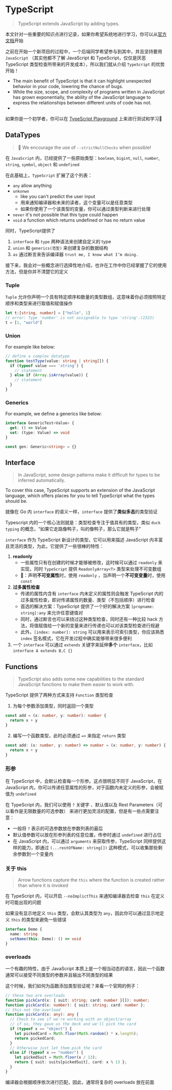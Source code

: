 # TypeScript

> TypeScript extends JavaScript by adding types.

本文针对一些重要的知识点进行记录，如果你希望系统地进行学习，你可以从[官方文档](https://www.typescriptlang.org/)开始

之前在开始一个新项目的过程中，一个后端同学希望参与到其中，并且坚持要用 `JavaScript` （其实他都不了解 JavaScript 和 TypeScript，仅仅是厌恶 TypeScript 类型检查所带来的开发成本），所以我们就从介绍 `TypeScript` 的优势开始！

- The main benefit of TypeScript is that it can highlight unexpected behavior in your code, lowering the chance of bugs.
- While the size, scope, and complexity of programs written in JavaScript has grown exponentially, the ability of the JavaScript language to express the relationships between different units of code has not.
- 

如果你是一个初学者，你可以在 [TypeScript Playground](https://www.typescriptlang.org/play/) 上来进行测试和学习🥕



## DataTypes

> 🌼 We encourage the use of `--strictNullChecks` when possible!

在 `JavaScript` 内，已经提供了一些原始类型：`boolean`, `bigint`, `null`, `number`, `string`, `symbol`, `object` 和 `undefined`

在此基础上，`TypeScript` 扩展了这个列表：

- `any` allow anything
- `unkonwn` 
  - like you can't predict the user input
  - 用来通知编译器和未来的读者，这个变量可以是任意类型
  - 如果你使用了一个该类型的变量，你可以通过类型判断来进行处理
- `never` it's not possible that this type could happen
- `void` a function which returns undefined or has no return value

同时，TypeScript提供了

1. `interface` 和 `type` 两种语法来创建自定义的 type
2. `union` 和 `generics(范型)` 来创建复杂的数据结构
3. `as` 通过断言来告诉编译器 `trust me, I know what I’m doing.`

接下来，我会对一些概念进行选择性地介绍，也许在工作中你已经掌握了它的使用方法，但是你并不清楚它的定义

### Tuple

`Tuple` 允许你声明一个具有特定顺序和数量的类型数组，这意味着你必须按照特定顺序和类型来进行取值和赋值操作

```typescript
let t:[string, number] = ["hello", 1]
// error: Type 'number' is not assignable to type 'string'.(2322)
t = [1, "world"]
```



### Union

For example like below:

```typescript
// define a complex datatype
function testType(value: string | string[]) {
  if (typeof value === 'string') {
    // statement
  } else if (Array.isArray(value)) {
    // statement
  }
}
```



### Generics

For example, we define a generics like below:

```typescript
interface GenericTest<Value> {
  get: () => Value
  set: (type: Value) => void
}

const gen: Generic<string> = {}
```





## Interface

> In JavaScript, some design patterns make it difficult for types to be inferred automatically. 

To cover this case, TypeScript supports an extension of the JavaScript language, which offers places for you to tell TypeScript what the types should be.

就像在 Go 内 `interface` 的语义一样，`interface` 提供了**类似多态**的类型验证

Typescript 内的一个核心法则就是：类型检查专注于值具有的类型，类似 `duck typing` 的概念，“如果它走路像鸭子，叫的像鸭子，那么它就是鸭子”

`interface` 作为 TypeScript 新设计的类型，它可以用来描述 JavaScript 内丰富且灵活的类型，为此，它提供了一些很棒的特性：

1. **readonly**
   - 一些属性只有在创建的时候才能够被修改，这时候可以通过 `readonly` 来实现，同时 `TypeScript` 提供 `ReadonlyArray<T>` 类型来处理不可变数组
   - 🌼：声明**不可变属性**时，使用 `readonly` ，当声明一个**不可变变量**时，使用 `const`
2. **过多属性检查**
   - 传递的属性内含有 `interface` 内未定义的属性则会触发 TypeScript 内的过多属性检查，即对传递属性的数量、类型（不包括顺序）进行检查
   - 首选的解决方案：TypeScript 提供了一个好的解决方案 `[propname: string]:any` 来允许任意键值对
   - 同时，通过断言也可以来绕过这种类型检查，同时还有一种比较 hack 方法，将值赋值给一个新的变量来进行传递也可以对该类型检查进行规避
   - 此外，`[index: number]: string` 可以用来表示可索引类型，你应该熟悉 `index` 签名模式，它在开发过程中确实能够带来很多便利
3. 一个 `interface` 可以通过 `extends` 关键字来延伸**多个** `interface`，比如 `interface A extends B,C {}`



## Functions

> TypeScript also adds some new capabilities to the standard JavaScript functions to make them easier to work with.

TypeScript 提供了两种方式来支持 `Function` 类型检查

1. 为每个参数添加类型，同时返回一个类型

```typescript
const add = (x: number, y: number): number {
  return x + y
}
```



2. 编写一个函数类型，此时必须通过 `=>` 来指定 `return` 类型

```typescript
const add: (x: number, y: number) => number = (x: number, y: number) {
  return x + y
}
```



### 形参

在 TypeScript 中，会默认检查每一个形参。这点很明显不同于 JavaScript，在 JavaScript 内，你可以传递任意属性的形参，对于函数内未定义的形参，会被赋值为 `undefined`

在 TypeScript 内，我们可以使用 `?` 关键字 、默认值以及 Rest Parameters（可以看作是无限数量的可选参数） 来进行更加灵活的配置，但是有一些点需要注意：

- 一般将 `?` 表示的可选参数放在参数列表的最后
- 默认值参数可以放在形参列表的任意位置，传参时通过 `undefined` 进行占位
- 在 JavaScript 内，可以通过 `arguments` 来获取传参，TypeScript 同样提供这样的能力，即通过 `(...restOfName: string[])` 这种模式，可以收集那些剩余参数到一个变量内

### 关于 this

> Arrow functions capture the `this` where the function is created rather than where it is invoked

在 TypeScript 内，可以开启 `--noImplictThis` 来通知编译器去检查 `this` 在定义时可能出现的问题

如果没有显示地定义 `this` 类型，会默认其类型为 `any`，因此你可以通过显示地定义 `this` 的类型来避免一些错误

```typescript
interface Demo {
  name: string
  setName(this: Demo): () => void
}
```



### overloads

一个有趣的特性，由于 JavaScript 本质上是一个相当动态的语言，因此一个函数通常可以接受不同类型的参数并且输出不同类型的结果

这个时候，我们如何为函数添加类型验证呢？来看一个官网的例子：

```typescript
// these two are overloads
function pickCard(x: { suit: string; card: number }[]): number;
function pickCard(x: number): { suit: string; card: number };
// this not the overload
function pickCard(x: any): any {
  // Check to see if we're working with an object/array
  // if so, they gave us the deck and we'll pick the card
  if (typeof x == "object") {
    let pickedCard = Math.floor(Math.random() * x.length);
    return pickedCard;
  }
  // Otherwise just let them pick the card
  else if (typeof x == "number") {
    let pickedSuit = Math.floor(x / 13);
    return { suit: suits[pickedSuit], card: x % 13 };
  }
}
```

编译器会根据顺序依次进行匹配，因此，通常将复杂的 overloads 放在前面